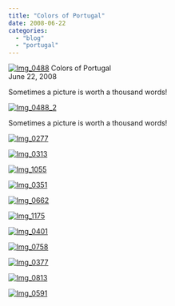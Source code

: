 ```yaml
---
title: "Colors of Portugal"
date: 2008-06-22
categories: 
  - "blog"
  - "portugal"
---
```


 [![Img_0488](http://soultravelers3new.local/images/2008/06/22/img_0488.jpg "Img_0488")](https://pub-ac94b3f306b24c0dba4238943c97f2e1.r2.dev/photos/uncategorized/2008/06/22/img_0488.jpg) Colors of Portugal  
June 22, 2008

Sometimes a picture is worth a thousand words!

<!--more-->

[![Img_0488_2](http://soultravelers3new.local/images/2008/06/22/img_0488_2.jpg "Img_0488_2")](https://pub-ac94b3f306b24c0dba4238943c97f2e1.r2.dev/photos/uncategorized/2008/06/22/img_0488_2.jpg)

  

Sometimes a picture is worth a thousand words!

[![Img_0277](http://soultravelers3new.local/images/2008/06/22/img_0277.jpg "Img_0277")](https://pub-ac94b3f306b24c0dba4238943c97f2e1.r2.dev/photos/uncategorized/2008/06/22/img_0277.jpg)

  

[![Img_0313](http://soultravelers3new.local/images/2008/06/22/img_0313.jpg "Img_0313")](https://pub-ac94b3f306b24c0dba4238943c97f2e1.r2.dev/photos/uncategorized/2008/06/22/img_0313.jpg)

  

[![Img_1055](http://soultravelers3new.local/images/2008/06/22/img_1055.jpg "Img_1055")](https://pub-ac94b3f306b24c0dba4238943c97f2e1.r2.dev/photos/uncategorized/2008/06/22/img_1055.jpg)

  
  

[![Img_0351](http://soultravelers3new.local/images/2008/06/22/img_0351.jpg "Img_0351")](https://pub-ac94b3f306b24c0dba4238943c97f2e1.r2.dev/photos/uncategorized/2008/06/22/img_0351.jpg)

[![Img_0662](http://soultravelers3new.local/images/2008/06/22/img_0662.jpg "Img_0662")](https://pub-ac94b3f306b24c0dba4238943c97f2e1.r2.dev/photos/uncategorized/2008/06/22/img_0662.jpg)

  

[![Img_1175](http://soultravelers3new.local/images/2008/06/22/img_1175.jpg "Img_1175")](https://pub-ac94b3f306b24c0dba4238943c97f2e1.r2.dev/photos/uncategorized/2008/06/22/img_1175.jpg)

  

[![Img_0401](http://soultravelers3new.local/images/2008/06/22/img_0401.jpg "Img_0401")](https://pub-ac94b3f306b24c0dba4238943c97f2e1.r2.dev/photos/uncategorized/2008/06/22/img_0401.jpg)

  

[![Img_0758](http://soultravelers3new.local/images/2008/06/22/img_0758.jpg "Img_0758")](https://pub-ac94b3f306b24c0dba4238943c97f2e1.r2.dev/photos/uncategorized/2008/06/22/img_0758.jpg)

  

[![Img_0377](http://soultravelers3new.local/images/2008/06/22/img_0377.jpg "Img_0377")](https://pub-ac94b3f306b24c0dba4238943c97f2e1.r2.dev/photos/uncategorized/2008/06/22/img_0377.jpg)

  

[![Img_0813](http://soultravelers3new.local/images/2008/06/22/img_0813.jpg "Img_0813")](https://pub-ac94b3f306b24c0dba4238943c97f2e1.r2.dev/photos/uncategorized/2008/06/22/img_0813.jpg)

  

[![Img_0591](http://soultravelers3new.local/images/2008/06/22/img_0591.jpg "Img_0591")](https://pub-ac94b3f306b24c0dba4238943c97f2e1.r2.dev/photos/uncategorized/2008/06/22/img_0591.jpg)
